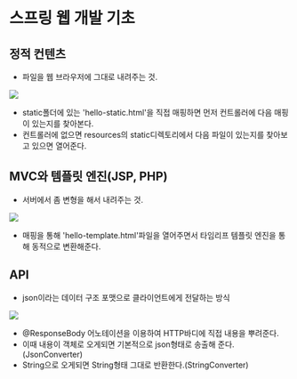 #  스프링 웹 개발 기초

## 정적 컨텐츠
- 파일을 웹 브라우저에 그대로 내려주는 것.

![](static%20content.png)

- static폴더에 있는 'hello-static.html'을 직접 매핑하면 먼저 컨트롤러에 다음 매핑이 있는지를 찾아본다.
- 컨트롤러에 없으면 resources의 static디렉토리에서 다음 파일이 있는지를 찾아보고 있으면 열어준다.

## MVC와 템플릿 엔진(JSP, PHP)
- 서버에서 좀 변형을 해서 내려주는 것.

![](mvc-template.png)

- 매핑을 통해 'hello-template.html'파일을 열어주면서 타임리프 템플릿 엔진을 통해 동적으로 변환해준다.

## API
- json이라는 데이터 구조 포맷으로 클라이언트에게 전달하는 방식

![](API.png)

- @ResponseBody 어노테이션을 이용하여 HTTP바디에 직접 내용을 뿌려준다.
- 이때 내용이 객체로 오게되면 기본적으로 json형태로 송출해 준다.(JsonConverter)
- String으로 오게되면 String형태 그대로 반환한다.(StringConverter)